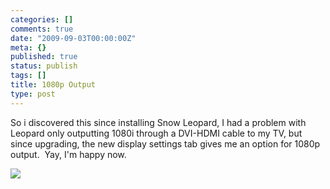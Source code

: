 ```yaml
---
categories: []
comments: true
date: "2009-09-03T00:00:00Z"
meta: {}
published: true
status: publish
tags: []
title: 1080p Output
type: post
---
```

So i discovered this since installing Snow Leopard, I had a problem with Leopard only outputting 1080i through a DVI-HDMI cable to my TV, but since upgrading, the new display settings tab gives me an option for 1080p output.  Yay, I'm happy now.

![](/static/4f331d1f8754c7ec090e554a/50fe1c99e4b01c920a89f452/50fe1c99e4b01c920a89f4ae/1251975774237/Screen%20shot%202009-09-03%20at%209.00.13%20PM.png/1000w)
